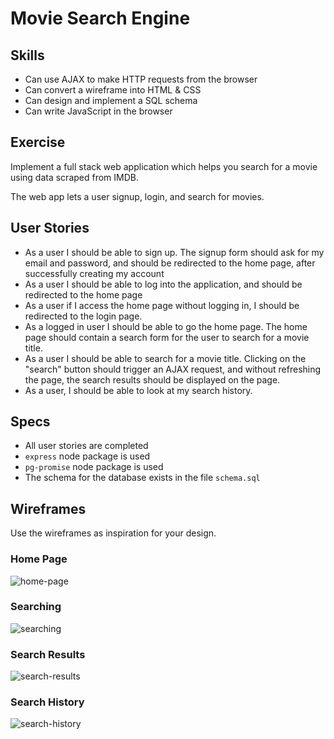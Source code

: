 # Movie Search Engine


## Skills

-  Can use AJAX to make HTTP requests from the browser
-  Can convert a wireframe into HTML & CSS
-  Can design and implement a SQL schema
-  Can write JavaScript in the browser

## Exercise

Implement a full stack web application which helps you search for a movie using data scraped from IMDB.

The web app lets a user signup, login, and search for movies.

## User Stories
- As a user I should be able to sign up. The signup form should ask for my email and password, and should be redirected to the home page, after successfully creating my account
- As a user I should be able to log into the application, and should be redirected to the home page
- As a user if I access the home page without logging in, I should be redirected to the login page.
- As a logged in user I should be able to go the home page. The home page should contain a search form for the user to search for a movie title.
- As a user I should be able to search for a movie title. Clicking on the "search" button should trigger an AJAX request, and without refreshing the page, the search results should be displayed on the page.
- As a user, I should be able to look at my search history.

## Specs
- All user stories are completed
- `express` node package is used
- `pg-promise` node package is used
- The schema for the database exists in the file `schema.sql`

## Wireframes

Use the wireframes as inspiration for your design.

### Home Page

![home-page](./home-page.png)

### Searching

![searching](./searching.png)

### Search Results

![search-results](./search-results.png)

### Search History

![search-history](./search-history.png)
